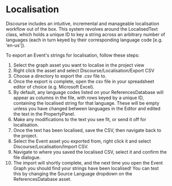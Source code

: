 # Localisation

Discourse includes an intuitive, incremental and manageable localisation workflow out of the box. This system revolves around the LocalisedText class, which holds a unique ID to key a string across an arbitrary number of languages (each in turn keyed by their corresponding language code [e.g. 'en-us']).

To export an Event's strings for localisation, follow these steps:
1) Select the graph asset you want to localise in the project view
2) Right click the asset and select Discourse/Localisation/Export CSV
3) Choose a directory to export the .csv file to.
4) Once the export is complete, open the csv file in your spreadsheet editor of choice (e.g. Microsoft Excel).
5) By default, any language codes listed on your ReferencesDatabase will appear as columns in the file, with rows keyed by a unique ID, containing the localised string for that language. These will be empty unless you have changed between languages in the Editor and edited the text in the PropertyPanel.
6) Make any modifications to the text you see fit, or send it off for localisation.
7) Once the text has been localised, save the CSV, then navigate back to the project.
8) Select the Event asset you exported from, right click it and select Discourse/Localisation/Import CSV.
9) Navigate to where you saved the localised CSV, select it and confirm the file dialogue.
10) The import will shortly complete, and the next time you open the Event Graph you should find your strings have been localised! You can test this by changing the Source Language dropdown on the ReferencesDatabase asset.
